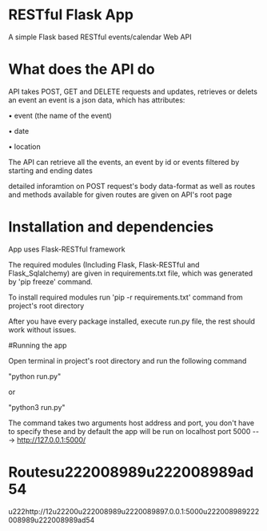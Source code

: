# RESTful Flask App
A simple Flask based RESTful events/calendar Web API

# What does the API do

API takes POST, GET and DELETE requests and updates, retrieves or delets an event 
an event is a json data, which has attributes:

• event (the name of the event)

• date 

• location

The API can retrieve all the events, an event by id or events filtered by starting and ending dates

detailed inforamtion on POST request's body data-format as well as routes and methods available for given routes are given on API's root page

# Installation and dependencies

App uses Flask-RESTful framework

The required modules (Including Flask, Flask-RESTful and Flask_Sqlalchemy) are given in requirements.txt file, which was generated by 'pip freeze' command.

To install required modules run 'pip -r requirements.txt' command from project's root directory

After you have every package installed, execute run.py file, the rest should work without issues.



#Running the app

Open terminal in project's root directory and run the following command

"python run.py"

or

"python3 run.py"

The command takes two arguments host address and port,
you don't have to specify these and by default the app will be run on localhost port 5000 ---> http://127.0.0.1:5000/


# Routesu222008989u222008989ad54

u222http://12u22200u222008989u2220089897.0.0.1:5000u222008989222008989u222008989ad54
